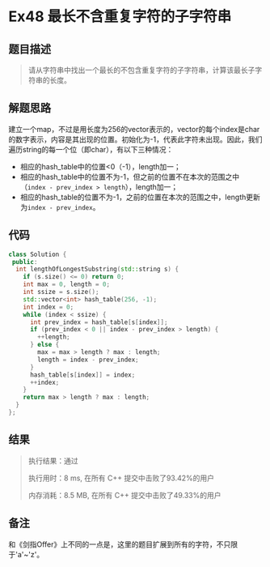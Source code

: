 # Ex48 最长不含重复字符的子字符串

## 题目描述

> 请从字符串中找出一个最长的不包含重复字符的子字符串，计算该最长子字符串的长度。

## 解题思路

建立一个map，不过是用长度为256的vector表示的，vector的每个index是char的数字表示，内容是其出现的位置。初始化为-1，代表此字符未出现。因此，我们遍历string的每一个位（即char），有以下三种情况：

* 相应的hash_table中的位置<0（-1），length加一；
* 相应的hash_table中的位置不为-1，但之前的位置不在本次的范围之中（`index - prev_index > length`），length加一；
* 相应的hash_table的位置不为-1，之前的位置在本次的范围之中，length更新为`index - prev_index`。

## 代码

```cpp
class Solution {
 public:
  int lengthOfLongestSubstring(std::string s) {
    if (s.size() <= 0) return 0;
    int max = 0, length = 0;
    int ssize = s.size();
    std::vector<int> hash_table(256, -1);
    int index = 0;
    while (index < ssize) {
      int prev_index = hash_table[s[index]];
      if (prev_index < 0 || index - prev_index > length) {
        ++length;
      } else {
        max = max > length ? max : length;
        length = index - prev_index;
      }
      hash_table[s[index]] = index;
      ++index;
    }
    return max > length ? max : length;
  }
};
```

## 结果

> 执行结果：通过
>
> 执行用时：8 ms, 在所有 C++ 提交中击败了93.42%的用户
>
> 内存消耗：8.5 MB, 在所有 C++ 提交中击败了49.33%的用户

## 备注

和《剑指Offer》上不同的一点是，这里的题目扩展到所有的字符，不只限于'a'~'z'。